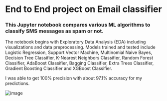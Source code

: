 # End to End project on Email classifier

### This Jupyter notebook compares various ML algorithms to classify SMS messages as spam or not. 
The notebook begins with Exploratory Data Analysis (EDA) including visualizations and data preprocessing. Models trained and tested include Logistic Regression, Support Vector Machine, Multinomial Naive Bayes, Decision Tree Classifier, K-Nearest Neighbors Classifier, Random Forest Classifier, AdaBoost Classifier, Bagging Classifier, Extra Trees Classifier, Gradient Boosting Classifier and XGBoost Classifier. 

I was able to get 100% precision with about 97.1% accuracy for my predictions.


![image](https://user-images.githubusercontent.com/64526525/222658665-280227b6-f9aa-4590-abac-fe4ba137e897.png)

